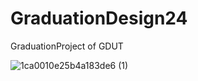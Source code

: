 # GraduationDesign24
GraduationProject of GDUT 

![1ca0010e25b4a183de6 (1)](https://github.com/LKAMING97/GraduationDesign24/assets/90093699/ed33af30-1206-4a0d-92d4-ec5b0a0af906)

